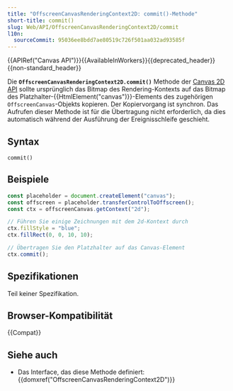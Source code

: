 ```yaml
---
title: "OffscreenCanvasRenderingContext2D: commit()-Methode"
short-title: commit()
slug: Web/API/OffscreenCanvasRenderingContext2D/commit
l10n:
  sourceCommit: 95036ee8bdd7ae80519c726f501aa032ad93585f
---
```


{{APIRef("Canvas API")}}{{AvailableInWorkers}}{{deprecated_header}}{{non-standard_header}}

Die
**`OffscreenCanvasRenderingContext2D.commit()`**
Methode der [Canvas 2D API](/de/docs/Web/API/OffscreenCanvasRenderingContext2D) sollte ursprünglich das Bitmap des Rendering-Kontexts auf das Bitmap des Platzhalter-{{HtmlElement("canvas")}}-Elements des zugehörigen `OffscreenCanvas`-Objekts kopieren.
Der Kopiervorgang ist synchron. Das Aufrufen dieser Methode ist für die Übertragung nicht erforderlich, da dies automatisch während der Ausführung der Ereignisschleife geschieht.

## Syntax

```js-nolint
commit()
```

## Beispiele

```js
const placeholder = document.createElement("canvas");
const offscreen = placeholder.transferControlToOffscreen();
const ctx = offscreenCanvas.getContext("2d");

// Führen Sie einige Zeichnungen mit dem 2d-Kontext durch
ctx.fillStyle = "blue";
ctx.fillRect(0, 0, 10, 10);

// Übertragen Sie den Platzhalter auf das Canvas-Element
ctx.commit();
```

## Spezifikationen

Teil keiner Spezifikation.

## Browser-Kompatibilität

{{Compat}}

## Siehe auch

- Das Interface, das diese Methode definiert: {{domxref("OffscreenCanvasRenderingContext2D")}}
